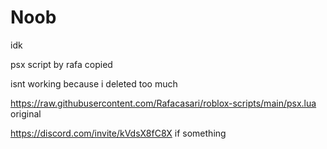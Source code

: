 # Noob
idk

psx script by rafa copied

isnt working because i deleted too much

https://raw.githubusercontent.com/Rafacasari/roblox-scripts/main/psx.lua original

https://discord.com/invite/kVdsX8fC8X if something
